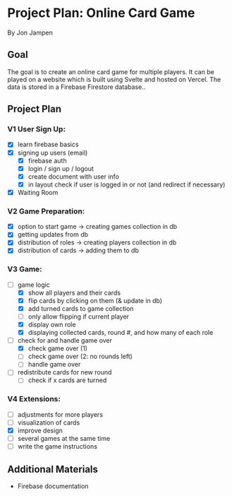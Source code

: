 # Project Plan: Online Card Game
By Jon Jampen

## Goal
The goal is to create an online card game for multiple players. It can be played on a website which is built using Svelte and hosted on Vercel. The data is stored in a Firebase Firestore database..

## Project Plan
### V1 User Sign Up:
- [x] learn firebase basics
- [x] signing up users (email)
    - [x] firebase auth
    - [x] login / sign up / logout
    - [x] create document with user info
    - [x] in layout check if user is logged in or not (and redirect if necessary)
- [x] Waiting Room
### V2 Game Preparation:
- [x] option to start game -> creating games collection in db
- [x] getting updates from db
- [x] distribution of roles -> creating players collection in db
- [x] distribution of cards -> adding them to db
### V3 Game:
- [ ] game logic
    - [x] show all players and their cards
    - [x] flip cards by clicking on them (& update in db)
    - [x] add turned cards to game collection
    - [ ] only allow flipping if current player
    - [x] display own role
    - [x] displaying collected cards, round #, and how many of each role
- [ ] check for and handle game over
    - [x] check game over (1)
    - [ ] check game over (2: no rounds left)
    - [ ] handle game over
- [ ] redistribute cards for new round
    - [ ] check if x cards are turned
### V4 Extensions:
- [ ] adjustments for more players
- [ ] visualization of cards
- [x] improve design
- [ ] several games at the same time
- [ ] write the game instructions

## Additional Materials
- Firebase documentation